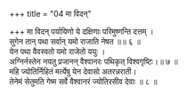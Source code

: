 +++
title = "04 मा विदन्"

+++
मा विदन् पर्यायिणो ये दक्षिणाः परिमुष्णन्ति दत्तम् ।  
सुगेन तान् पथा सर्वान् यमो राजाति नेषत ॥॥ ६ ॥  
येन पथा वैवस्वतो यमो राजेतो ययुः ।  
अग्निर्नस्तेन नयतु प्रजानन् वैश्वानरः पथिकृत् विश्वगृष्टिः।॥ ७ ॥  
महि ज्योतिर्निहितं मर्त्येषु येन देवासो अतरन्नराती।  
तेनेमं सेतुमति गेष्म सर्वे वैश्वानरं ज्योतिरसीव देवाः ॥ ८ ॥